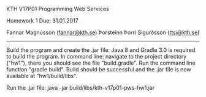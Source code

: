 KTH V17P01
Programming Web Services

Homework 1
Due: 31.01.2017

Fannar Magnússon (fannar@kth.se)
Þorsteinn Þorri Sigurðsson (ttsi@kth.se)

----------------------------------------

Build the program and create the .jar file:
Java 8 and Gradle 3.0 is required to build the program.
In command line: navigate to the project directory ("hw1"), there you should see the file "build.gradle". 
Run the command line function "gradle build". Build should be successful and the .jar file is now available at "hw1/build/libs".

Run the .jar file:
java -jar build/libs/kth-v17p01-pws-hw1.jar
